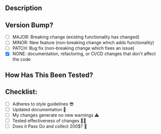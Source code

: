 ## Description
<!-- Provide a brief description of the changes in this PR -->

## Version Bump?
<!-- Please check the options that are relevant -->
- [ ] MAJOR: Breaking change (existing functionality has changed)
- [ ] MINOR: New feature (non-breaking change which adds functionality)
- [ ] PATCH: Bug fix (non-breaking change which fixes an issue)
- [x] NONE: documentation, refactoring, or CI/CD changes that don't affect the code

## How Has This Been Tested?
<!-- Please describe the tests that you ran to verify your changes -->

## Checklist:
- [ ] Adheres to style guidelines 😎
- [ ] Updated documentation 📑
- [ ] My changes generate no new warnings ⚠️
- [ ] Tested effectiveness of changes 🏋️‍♂️
- [ ] Does it Pass Go and collect 200$? 🧐